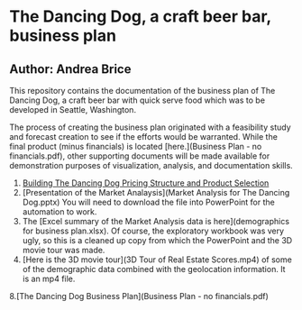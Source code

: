 # The Dancing Dog, a craft beer bar, business plan
## Author:  Andrea Brice

This repository contains the documentation of the business plan of The Dancing Dog, a craft beer bar with quick serve food which was to be developed in Seattle, Washington.  

The process of creating the business plan originated with a feasibility study and forecast creation to see if the efforts would be warranted.   While the final product (minus financials) is located [here.](Business Plan - no financials.pdf), other supporting documents will be made available for demonstration purposes of visualization, analysis, and documentation skills.

1.  [Building The Dancing Dog Pricing Structure and Product Selection](PricingStructure.RMD)
2.  [Presentation of the Market Analaysis](Market Analysis for The Dancing Dog.pptx)  You will need to download the file into PowerPoint for the automation to work.
3.  The [Excel summary of the Market Analysis data is here](demographics for business plan.xlsx).  Of course, the exploratory workbook was very ugly, so this is a cleaned up copy from which the PowerPoint and the 3D movie tour was made.  
4.  [Here is the 3D movie tour](3D Tour of Real Estate Scores.mp4) of some of the demographic data combined with the geolocation information.  It is an mp4 file.

8.[The Dancing Dog Business Plan](Business Plan - no financials.pdf)












